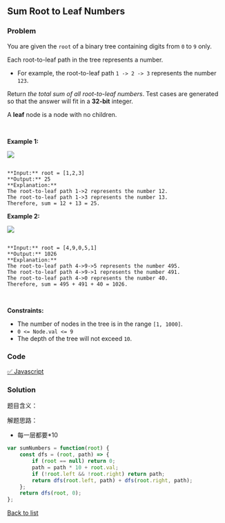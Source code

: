 Sum Root to Leaf Numbers
---
### Problem
You are given the `root` of a binary tree containing digits from `0` to `9` only.


Each root-to-leaf path in the tree represents a number.


* For example, the root-to-leaf path `1 -> 2 -> 3` represents the number `123`.


Return *the total sum of all root-to-leaf numbers*. Test cases are generated so that the answer will fit in a **32-bit** integer.


A **leaf** node is a node with no children.


 


**Example 1:**


![](https://assets.leetcode.com/uploads/2021/02/19/num1tree.jpg)

```

**Input:** root = [1,2,3]
**Output:** 25
**Explanation:**
The root-to-leaf path 1->2 represents the number 12.
The root-to-leaf path 1->3 represents the number 13.
Therefore, sum = 12 + 13 = 25.

```

**Example 2:**


![](https://assets.leetcode.com/uploads/2021/02/19/num2tree.jpg)

```

**Input:** root = [4,9,0,5,1]
**Output:** 1026
**Explanation:**
The root-to-leaf path 4->9->5 represents the number 495.
The root-to-leaf path 4->9->1 represents the number 491.
The root-to-leaf path 4->0 represents the number 40.
Therefore, sum = 495 + 491 + 40 = 1026.

```

 


**Constraints:**


* The number of nodes in the tree is in the range `[1, 1000]`.
* `0 <= Node.val <= 9`
* The depth of the tree will not exceed `10`.

### Code
[✅ Javascript](./solution.js)
### Solution
题目含义：

解题思路：
- 每一层都要*10

```javascript
var sumNumbers = function(root) {
    const dfs = (root, path) => {
        if (root == null) return 0;
        path = path * 10 + root.val;
        if (!root.left && !root.right) return path;
        return dfs(root.left, path) + dfs(root.right, path);
    };
    return dfs(root, 0);
};
```

[Back to list](../README.md)